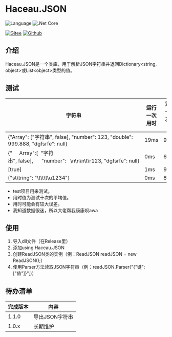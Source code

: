 Haceau.JSON
===========
![Language](https://img.shields.io/badge/Language-C%23-blue.svg?style=flat-square) ![.Net Core](https://img.shields.io/badge/.Net&nbsp;Core-3.1-blue.svg?style=flat-square)

[![Gitee](https://img.shields.io/badge/Gitee-辰落火辉Haceau-red.svg?style=flat-square)](https://gitee.com/haceau/Haceau.JSON) [![Github](https://img.shields.io/badge/Github-HaceauZoac-blue.svg?style=flat-square)](https://github.com/Haceau-Zoac/Haceau.JSON)

介绍
---
Haceau.JSON是一个类库，用于解析JSON字符串并返回Dictionary\<string, object>或List\<object>类型的值。

测试
---
|字符串|运行一次用时|运行一百次用时|
|---|---|---|
|{\"Array\": [\"字符串\", false], \"number\": 123, \"double\": 999.888, \"dgfsrfe\": null}|19ms|92ms|
|{\"&nbsp;&nbsp;&nbsp;&nbsp;&nbsp;Array\":[&nbsp;&nbsp;\"字符串\",&nbsp;false],&nbsp;&nbsp;&nbsp;&nbsp;&nbsp;&nbsp;\"number\":&nbsp;&nbsp;&nbsp;\n\n\n\t\r123,&nbsp;\"dgfsrfe\":&nbsp;null}|0ms|64ms|
|[true]|1ms|9ms|
|{\"st\tring\": \"\t\t\\t\u1234\"}|0ms|8ms|
* test项目用来测试。
* 用时值为测试十次的平均值。
* 用时可能会有较大误差。
* 我知道数据很迷，所以大佬帮我康康呗awa

使用
---
1. 导入dll文件（在Release里）
2. 添加using Haceau.JSON
3. 创建ReadJSON类的实例（例：ReadJSON readJSON = new ReadJSON();）
4. 使用Parser方法读取JSON字符串（例：readJSON.Parser("{"键": ["值"]}";)）

待办清单
---
|完成版本|内容|
|---|---|
|1.1.0|导出JSON字符串|
|1.0.x|长期维护|
